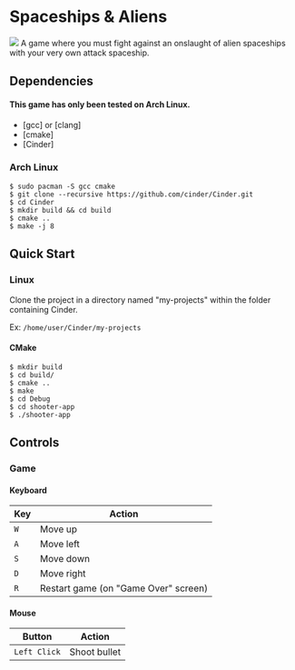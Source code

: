 # Spaceships & Aliens
![](https://i.imgur.com/mdEXiSV.gif)
A game where you must fight against an onslaught of alien spaceships with your very own attack spaceship.

## Dependencies
#### This game has only been tested on Arch Linux.

- [gcc] or [clang]
- [cmake]
- [Cinder]

### Arch Linux

```console
$ sudo pacman -S gcc cmake
$ git clone --recursive https://github.com/cinder/Cinder.git
$ cd Cinder
$ mkdir build && cd build
$ cmake ..
$ make -j 8
```


## Quick Start
### Linux
Clone the project in a directory named "my-projects" within the folder containing Cinder.

Ex: `/home/user/Cinder/my-projects`
#### CMake
```console
$ mkdir build
$ cd build/
$ cmake ..
$ make
$ cd Debug
$ cd shooter-app
$ ./shooter-app
```

## Controls

### Game

#### Keyboard

| Key       | Action                                                      |
|---------- |-------------------------------------------------------------|
| `W`       | Move up                                           |
| `A`       | Move left                                            |
| `S`       | Move down                                                        |
| `D`       | Move right                                          |
| `R`       | Restart game (on "Game Over" screen)                                          |

#### Mouse

| Button       | Action                 |
|--------------|------------------------|
| `Left Click` | Shoot bullet |